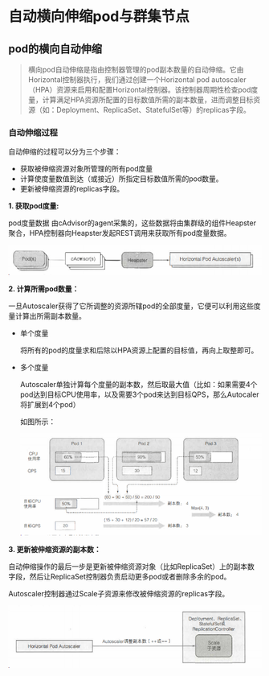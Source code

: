 # 自动横向伸缩pod与群集节点

## pod的横向自动伸缩

> 横向pod自动伸缩是指由控制器管理的pod副本数量的自动伸缩。它由Horizontal控制器执行，我们通过创建一个Horizontal pod autoscaler （HPA）资源来启用和配置Horizontal控制器。该控制器周期性检查pod度量，计算满足HPA资源所配置的目标数值所需的副本数量，进而调整目标资源（如：Deployment、ReplicaSet、StatefulSet等）的replicas字段。

### 自动伸缩过程

自动伸缩的过程可以分为三个步骤：

* 获取被伸缩资源对象所管理的所有pod度量
* 计算使度量数值到达（或接近）所指定目标数值所需的pod数量。
* 更新被伸缩资源的replicas字段。

**1. 获取pod度量:**

pod度量数据 由cAdvisor的agent采集的，这些数据将由集群级的组件Heapster聚合，HPA控制器向Heapster发起REST调用来获取所有pod度量数据。

![img](https://raw.githubusercontent.com/shibaoxi/shareimg/master/img/20210120114712.png)

**2. 计算所需pod数量：**

一旦Autoscaler获得了它所调整的资源所辖pod的全部度量，它便可以利用这些度量计算出所需副本数量。

* 单个度量

    将所有的pod的度量求和后除以HPA资源上配置的目标值，再向上取整即可。

* 多个度量

    Autoscaler单独计算每个度量的副本数，然后取最大值（比如：如果需要4个pod达到目标CPU使用率，以及需要3个pod来达到目标QPS，那么Autocaler将扩展到4个pod）

    如图所示：

    ![img](https://raw.githubusercontent.com/shibaoxi/shareimg/master/img/20210125110615.png)

**3. 更新被伸缩资源的副本数：**

自动伸缩操作的最后一步是更新被伸缩资源对象（比如ReplicaSet）上的副本数字段，然后让ReplicaSet控制器负责启动更多pod或者删除多余的pod。

Autoscaler控制器通过Scale子资源来修改被伸缩资源的replicas字段。

![img](https://raw.githubusercontent.com/shibaoxi/shareimg/master/img/20210128152239.png)
